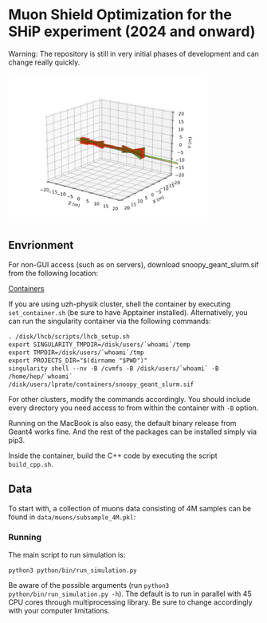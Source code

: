 # Muon Shield Optimization for the SHiP experiment (2024 and onward)

Warning: The repository is still in very initial phases of development and can change really quickly.

<img src="images/shield.png" alt="Muon Shield Visualization" width="400"/>


## Envrionment
For non-GUI access (such as on servers), download snoopy_geant_slurm.sif from the following location:

[Containers](https://uzh-my.sharepoint.com/:f:/g/personal/luis_felipe_cattelan_physik_uzh_ch/EjWSU34WfZRLiJQ98M3XD58B5BOe7T9fRzW2ffz93Bi9nQ?e=dfgTXF)

If you are using uzh-physik cluster, shell the container by executing `set_container.sh` (be sure to have Apptainer installed). Alternatively, you can run the singularity container via the following commands:

```
. /disk/lhcb/scripts/lhcb_setup.sh
export SINGULARITY_TMPDIR=/disk/users/`whoami`/temp
export TMPDIR=/disk/users/`whoami`/tmp
export PROJECTS_DIR="$(dirname "$PWD")"
singularity shell --nv -B /cvmfs -B /disk/users/`whoami` -B /home/hep/`whoami` /disk/users/lprate/containers/snoopy_geant_slurm.sif
```

For other clusters, modify the commands accordingly. You should include every directory
you need access to from within the container with `-B` option.

Running on the MacBook is also easy, the default binary release from Geant4 works fine. And the rest of the packages can
be installed simply via pip3.


Inside the container, build the C++ code by executing the script `build_cpp.sh`.


## Data
To start with, a collection of muons data consisting of 4M samples can be found in `data/muons/subsample_4M.pkl`:

### Running
The main script to run simulation is:

```
python3 python/bin/run_simulation.py
```

Be aware of the possible arguments (run `python3 python/bin/run_simulation.py -h`). The default is to run in parallel with 45 CPU cores through multiprocessing library. Be sure to change accordingly with your computer limitations.
